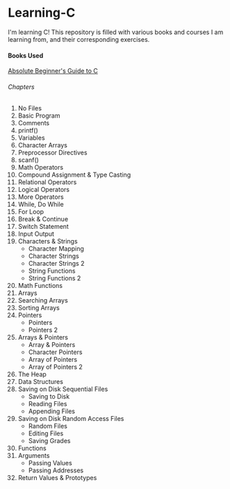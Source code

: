 Learning-C
==========

I'm learning C! This repository is filled with various books and courses I am learning from, and their corresponding exercises. 

#### Books Used
[Absolute Beginner's Guide to C](http://www.amazon.com/Absolute-Beginners-Guide-2nd-Edition/dp/0672305100/ref=sr_1_1?ie=UTF8&qid=1401385804&sr=8-1&keywords=absolute+beginner%27s+guide+to+c)

###### Chapters
1. No Files
2. Basic Program
3. Comments
4. printf()
5. Variables
6. Character Arrays
7. Preprocessor Directives
8. scanf()
9. Math Operators
10. Compound Assignment & Type Casting
11. Relational Operators
12. Logical Operators
13. More Operators
14. While, Do While
15. For Loop
16. Break & Continue
17. Switch Statement
18. Input Output
19. Characters & Strings
    - Character Mapping
    - Character Strings
    - Character Strings 2
    - String Functions
    - String Functions 2
20. Math Functions
21. Arrays
22. Searching Arrays
23. Sorting Arrays
24. Pointers
    - Pointers
    - Pointers 2
25. Arrays & Pointers
    - Array & Pointers
    - Character Pointers
    - Array of Pointers
    - Array of Pointers 2
26. The Heap
27. Data Structures
28. Saving on Disk Sequential Files
    - Saving to Disk
    - Reading Files
    - Appending Files
29. Saving on Disk Random Access Files
    - Random Files
    - Editing Files
    - Saving Grades
30. Functions
31. Arguments
    - Passing Values
    - Passing Addresses
32. Return Values & Prototypes